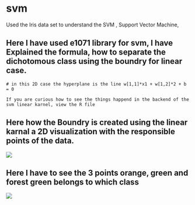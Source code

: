 # svm
Used the Iris data set to understand the SVM , Support Vector Machine, 

## Here I have used e1071 library for svm, I have Explained the formula, how to separate the dichotomous class using the boundry for linear case.

```
# in this 2D case the hyperplane is the line w[1,1]*x1 + w[1,2]*2 + b = 0
```

`If you are curious how to see the things happend in the backend of the svm linear karnel, view the R file`

## Here how the Boundry is created using the linear karnal a 2D visualization with the responsible points of the data.

<img src="https://github.com/neoaman/svm/blob/master/Boundry.jpeg?raw=true">

## Here I have to see the 3 points orange, green and forest green belongs to which class

<img src="https://github.com/neoaman/svm/blob/master/Classify.jpeg?raw=true">
